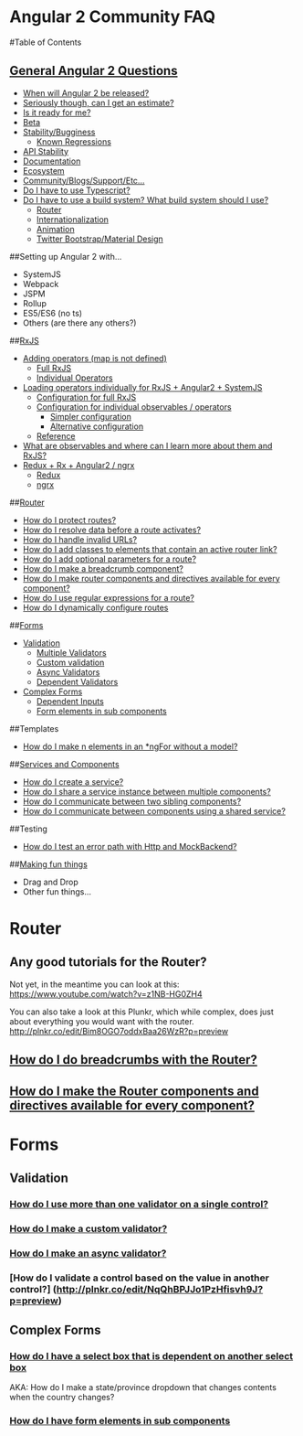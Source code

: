 # Angular 2 Community FAQ

#Table of Contents

## [General Angular 2 Questions](angular2readiness.md)
- [When will Angular 2 be released?](angular2readiness.md#when-will-angular-2-be-released)
- [Seriously though, can I get an estimate?](angular2readiness.md#seriously-though-can-i-get-an-estimate)
- [Is it ready for me?](angular2readiness.md#is-it-ready-for-me)
- [Beta](angular2readiness.md#beta)
- [Stability/Bugginess](angular2readiness.md#stabilitybugginess)
    - [Known Regressions](angular2readiness.md#known-regressions)
- [API Stability](angular2readiness.md#api-stability)
- [Documentation](angular2readiness.md#documentation)
- [Ecosystem](angular2readiness.md#ecosystem)
- [Community/Blogs/Support/Etc...](angular2readiness.md#communityblogssupportetc)
- [Do I have to use Typescript?](angular2readiness.md#do-i-have-to-use-typescript)
- [Do I have to use a build system? What build system should I use?](angular2readiness.md#do-i-have-to-use-a-build-system-what-build-system-should-i-use)
    - [Router](angular2readiness.md#router)
    - [Internationalization](angular2readiness.md#internationalization)
    - [Animation](angular2readiness.md#animation)
    - [Twitter Bootstrap/Material Design](angular2readiness.md#twitter-bootstrapmaterial-design)

##Setting up Angular 2 with...
   - SystemJS
   - Webpack
   - JSPM
   - Rollup
   - ES5/ES6 (no ts)
   - Others (are there any others?)

##[RxJS](rxjs.md)
- [Adding operators (map is not defined)](rxjs.md#adding-operatorsobservables-map-is-not-defined)
    - [Full RxJS](rxjs.md#full-rxjs)
    - [Individual Operators](rxjs.md#individual-operators)
- [Loading operators individually for RxJS + Angular2 + SystemJS](rxjs.md#loading-operators-individually-for-rxjs--angular2--systemjs)
    - [Configuration for full RxJS](rxjs.md#configuration-for-full-rxjs)
    - [Configuration for individual observables / operators](rxjs.md#configuration-for-individual-observables--operators)
        - [Simpler configuration](rxjs.md#simpler-configuration)
        - [Alternative configuration](rxjs.md#alternative-configuration)
    - [Reference](rxjs.md#reference)
- [What are observables and where can I learn more about them and RxJS?](rxjs.md#what-are-observables-and-where-can-i-learn-more-about-them-and-rxjs)
- [Redux + Rx + Angular2 / ngrx](rxjs.md#redux--rx--angular2--ngrx)
    - [Redux](rxjs.md#redux)
    - [ngrx](rxjs.md#ngrx)

##[Router](router.md)
- [How do I protect routes?](router.md#protecting-routes)
- [How do I resolve data before a route activates?](router.md#resolving-route-data)
- [How do I handle invalid URLs?](router.md#handling-invalid-urls)
- [How do I add classes to elements that contain an active router link?](router.md#adding-classes-to-elements-containing-active-router-links)
- [How do I add optional parameters for a route?](router.md#optional-parameters)
- [How do I make a breadcrumb component?](router.md#breadcrumb-component)
- [How do I make router components and directives available for every component?](router.md#global-router-directives)
- [How do I use regular expressions for a route?](router.md#router-regex-serializer)
- [How do I dynamically configure routes](router.md#router-dynamic-config)

##[Forms](#forms-1)  
- [Validation](#validation)
    - [Multiple Validators](#how-do-i-use-more-than-one-validator-on-a-single-control)
    - [Custom validation](#how-do-i-make-a-custom-validator)
    - [Async Validators](#how-do-i-make-an-async-validator)
    - [Dependent Validators](#how-do-i-validate-a-control-based-on-the-value-in-another-control)
- [Complex Forms](#complex-forms)
    - [Dependent Inputs](#how-do-i-have-a-select-box-that-is-dependent-on-another-select-box)
    - [Form elements in sub components](#how-do-i-have-form-elements-in-sub-components)

##Templates
- [How do I make n elements in an *ngFor without a model?](https://plnkr.co/edit/FTPFoylc8s8pEiVRMoB9?p=preview)

##[Services and Components](services.md)
- [How do I create a service?](services.md#how-do-i-create-a-service)
- [How do I share a service instance between multiple components?](services.md#how-do-i-share-a-service-instance-between-multiple-components)
- [How do I communicate between two sibling components?](services.md#how-do-i-communicate-between-two-sibling-components)
- [How do I communicate between components using a shared service?](services.md#how-do-i-communicate-between-components-using-a-shared-service)

##Testing
- [How do I test an error path with Http and MockBackend?](testing-http-services.md)

##[Making fun things](cool_stuff.md)
- Drag and Drop
- Other fun things...


# Router

## Any good tutorials for the Router?
Not yet, in the meantime you can look at this: https://www.youtube.com/watch?v=z1NB-HG0ZH4

You can also take a look at this Plunkr, which while complex, does just about everything you would want with the router. http://plnkr.co/edit/Bim8OGO7oddxBaa26WzR?p=preview

## [How do I do breadcrumbs with the Router?](http://plnkr.co/edit/4cw2fPv3vX36v5Lu9Dnq?p=preview)

## [How do I make the Router components and directives available for every component?](http://plnkr.co/edit/FmMBasgv1rC1Qs6sJTMA?p=preview)

# Forms

## Validation

### [How do I use more than one validator on a single control?](https://plnkr.co/edit/5yO4HviXD7xIgMQQ8WKs?p=preview)

### [How do I make a custom validator?](https://plnkr.co/edit/5yO4HviXD7xIgMQQ8WKs?p=preview)

### [How do I make an async validator?](http://plnkr.co/edit/vlzDapiOgVWLNqltEbGb?p=preview)

### [How do I validate a control based on the value in another control?] (http://plnkr.co/edit/NqQhBPJJo1PzHfisvh9J?p=preview)

## Complex Forms

### [How do I have a select box that is dependent on another select box](http://plnkr.co/edit/VTCKxH82XVy6XswaiKbg?p=preview)

AKA: How do I make a state/province dropdown that changes contents when the country changes?

### [How do I have form elements in sub components](https://plnkr.co/edit/awfs0HGLkJOd6qdY8rhF?p=preview)
